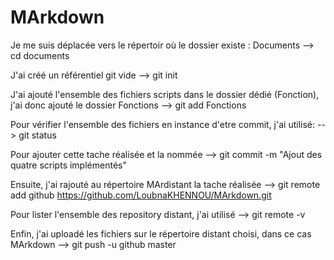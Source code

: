 # MArkdown
Je me suis déplacée vers le répertoir où le dossier existe : Documents 
--> cd documents

J'ai créé un référentiel git vide 
--> git init


J'ai ajouté l'ensemble des fichiers scripts dans le dossier dédié (Fonction), j'ai donc ajouté le dossier Fonctions
--> git add Fonctions

Pour vérifier l'ensemble des fichiers en instance d'etre commit, j'ai utilisé:
--> git status

Pour ajouter cette tache réalisée et la nommée
--> git commit -m "Ajout des quatre scripts implémentés"

Ensuite, j'ai rajouté au répertoire MArdistant la tache réalisée
--> git remote add github https://github.com/LoubnaKHENNOU/MArkdown.git

Pour lister l'ensemble des repository distant, j'ai utilisé
--> git remote -v

Enfin, j'ai uploadé les fichiers sur le répertoire distant choisi, dans ce cas MArkdown
--> git push -u github master


